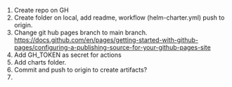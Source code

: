 

1. Create repo on GH
2. Create folder on local, add readme, workflow (helm-charter.yml) push to origin.
3. Change git hub pages branch to main branch. https://docs.github.com/en/pages/getting-started-with-github-pages/configuring-a-publishing-source-for-your-github-pages-site
4. Add GH_TOKEN as secret for actions
5. Add charts folder.
6. Commit and push to origin to create artifacts?
7. 